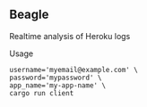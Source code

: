 ## Beagle

Realtime analysis of Heroku logs

Usage
```
username='myemail@example.com' \
password='mypassword' \
app_name='my-app-name' \
cargo run client
```
